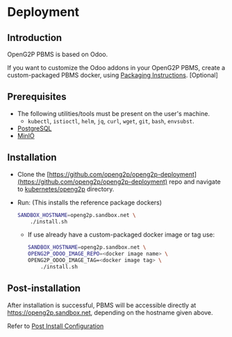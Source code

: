 # Deployment

## Introduction

OpenG2P PBMS is based on Odoo.

If you want to customize the Odoo addons in your OpenG2P PBMS, create a custom-packaged PBMS docker, using [Packaging Instructions](../../deployment/deployment-guide/packaging-openg2p-docker.md). \[Optional]

## Prerequisites

* The following utilities/tools must be present on the user's machine.
  * `kubectl`, `istioctl`, `helm`, `jq`, `curl`, `wget`, `git`, `bash`, `envsubst`.
* [PostgreSQL](broken-reference)
* [MinIO](broken-reference)

## Installation

* Clone the [https://github.com/openg2p/openg2p-deployment](https://github.com/openg2p/openg2p-deployment) repo and navigate to [kubernetes/openg2p](https://github.com/OpenG2P/openg2p-deployment/tree/main/kubernetes/openg2p) directory.
*   Run: (This installs the reference package dockers)

    ```bash
    SANDBOX_HOSTNAME=openg2p.sandbox.net \
        ./install.sh
    ```

    *   If use already have a custom-packaged docker image or tag use:

        ```bash
        SANDBOX_HOSTNAME=openg2p.sandbox.net \
        OPENG2P_ODOO_IMAGE_REPO=<docker image name> \
        OPENG2P_ODOO_IMAGE_TAG=<docker image tag> \
            ./install.sh
        ```

## Post-installation

After installation is successful, PBMS will be accessible directly at https://openg2p.sandbox.net, depending on the hostname given above.

Refer to [Post Install Configuration](post-install-instructions.md)
